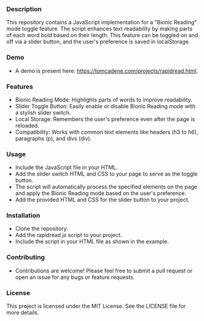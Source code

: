 ### Description
This repository contains a JavaScript implementation for a "Bionic Reading" mode toggle feature. The script enhances text readability by making parts of each word bold based on their length. This feature can be toggled on and off via a slider button, and the user's preference is saved in localStorage.

### Demo
- A demo is present here: https://tomcadene.com/projects/rapidread.html.

### Features
- Bionic Reading Mode: Highlights parts of words to improve readability.
- Slider Toggle Button: Easily enable or disable Bionic Reading mode with a stylish slider switch.
- Local Storage: Remembers the user's preference even after the page is reloaded.
- Compatibility: Works with common text elements like headers (h3 to h6), paragraphs (p), and divs (div).

### Usage
- Include the JavaScript file in your HTML.
- Add the slider switch HTML and CSS to your page to serve as the toggle button.
- The script will automatically process the specified elements on the page and apply the Bionic Reading mode based on the user's preference.
- Add the provided HTML and CSS for the slider button to your project.

### Installation
- Clone the repository.
- Add the rapidread.js script to your project.
- Include the script in your HTML file as shown in the example.

### Contributing
- Contributions are welcome! Please feel free to submit a pull request or open an issue for any bugs or feature requests.

### License
This project is licensed under the MIT License. See the LICENSE file for more details.
